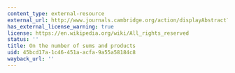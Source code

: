 ```yaml
---
content_type: external-resource
external_url: http://www.journals.cambridge.org/action/displayAbstract?fromPage=online&aid=324963
has_external_license_warning: true
license: https://en.wikipedia.org/wiki/All_rights_reserved
status: ''
title: On the number of sums and products
uid: 45bcd17a-1c46-451a-acfa-9a55a58184c8
wayback_url: ''
---
```

